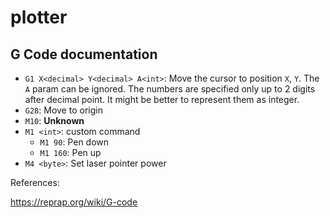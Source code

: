 # plotter


## G Code documentation

- `G1 X<decimal> Y<decimal> A<int>`: Move the cursor to position `X`, `Y`. The `A` param can be ignored. The numbers are specified only up to 2 digits after decimal point. It might be better to represent them as integer.
- `G28`: Move to origin
- `M10`: **Unknown**
- `M1 <int>`: custom command
    - `M1 90`: Pen down
    - `M1 160`: Pen up
- `M4 <byte>`: Set laser pointer power

References:

https://reprap.org/wiki/G-code
